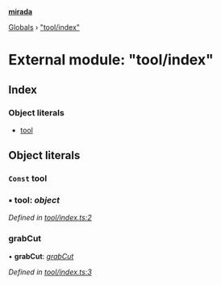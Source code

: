 **[mirada](../README.md)**

[Globals](../README.md) › ["tool/index"](_tool_index_.md)

# External module: "tool/index"

## Index

### Object literals

* [tool](_tool_index_.md#const-tool)

## Object literals

### `Const` tool

### ▪ **tool**: *object*

*Defined in [tool/index.ts:2](https://github.com/cancerberoSgx/mirada/blob/170e57c/mirada/src/tool/index.ts#L2)*

###  grabCut

• **grabCut**: *[grabCut](_tool_grabcut_.md#grabcut)*

*Defined in [tool/index.ts:3](https://github.com/cancerberoSgx/mirada/blob/170e57c/mirada/src/tool/index.ts#L3)*